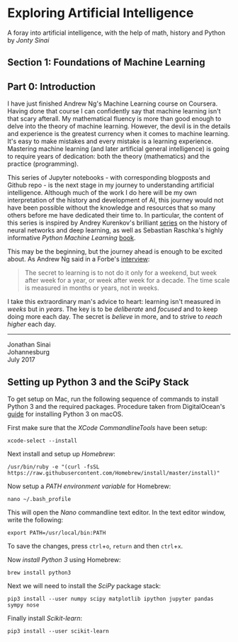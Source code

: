
# Exploring Artificial Intelligence

A foray into artificial intelligence, with the help of math, history and Python  
by _Jonty Sinai_

## Section 1: Foundations of Machine Learning
## Part 0: Introduction

I have just finished Andrew Ng's Machine Learning course on Coursera. Having done that course I can confidently say that machine learning isn't that scary afterall. My mathematical fluency is more than good enough to delve into the theory of machine learning. However, the devil is in the details and experience is the greatest currency when it comes to machine learning. It's easy to make mistakes and every mistake is a learning experience. Mastering machine learning (and later artificial general intelligence) is going to require years of dedication: both the theory (mathematics) and the practice (programming). 

This series of Jupyter notebooks - with corresponding blogposts and Github repo - is the next stage in my journey to understanding artificial intelligence. Although much of the work I do here will be my own interpretation of the history and development of AI, this journey would not have been possible without the knowledge and resources that so many others before me have dedicated their time to. In particular, the content of this series is inspired by Andrey Kurenkov's brilliant [series](http://www.andreykurenkov.com/writing/a-brief-history-of-neural-nets-and-deep-learning/) on the history of neural networks and deep learning, as well as Sebastian Raschka's highly informative _Python Machine Learning_ [book](https://sebastianraschka.com/books.html).

This may be the beginning, but the journey ahead is enough to be excited about. As Andrew Ng said in a Forbe's [interview](https://www.forbes.com/sites/peterhigh/2017/06/05/ai-influencer-andrew-ng-plans-the-next-stage-in-his-extraordinary-career/#577a807a3a2c):

> The secret to learning is to not do it only for a weekend, but week after week for a year, or week after week for a decade. The time scale is measured in months or years, not in weeks.

I take this extraordinary man's advice to heart: learning isn't measured in _weeks_ but in _years_. The key is to be _deliberate_ and _focused_ and to keep doing more each day. The secret is _believe_ in more, and to strive to _reach higher_ each day. 

***

Jonathan Sinai  
Johannesburg  
July 2017  

## Setting up Python 3 and the SciPy Stack

To get setup on Mac, run the following sequence of commands to install Python 3 and the required packages. Procedure taken from DigitalOcean's [guide](https://www.digitalocean.com/community/tutorials/how-to-install-python-3-and-set-up-a-local-programming-environment-on-macos) for installing Python 3 on macOS. 

First make sure that the _XCode CommandlineTools_ have been setup:

```
xcode-select --install
```

Next install and setup up _Homebrew_:

```
/usr/bin/ruby -e "(curl -fsSL https://raw.githubusercontent.com/Homebrew/install/master/install)"
```

Now setup a _PATH environment variable_ for Homebrew:

```
nano ~/.bash_profile
```

This will open the _Nano_ commandline text editor. In the text editor window, write the following:

```
export PATH=/usr/local/bin:PATH
```
To save the changes, press `ctrl`+`o`, `return` and then `ctrl`+`x`. 

Now _install Python 3_ using Homebrew:

```
brew install python3
```

Next we will need to install the _SciPy_ package stack:

```
pip3 install --user numpy scipy matplotlib ipython jupyter pandas sympy nose
```
Finally install _Scikit-learn_:

```
pip3 install --user scikit-learn
```
